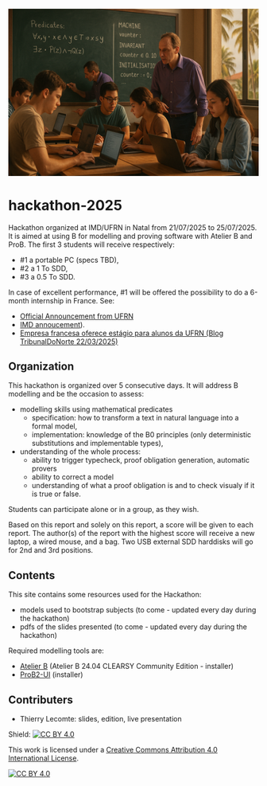 ![](titre-hackathon.png)
# hackathon-2025
Hackathon organized at IMD/UFRN in Natal from 21/07/2025 to 25/07/2025.
It is aimed at using B for modelling and proving software with Atelier B and ProB.
The first 3 students will receive respectively:
- #1 a portable PC (specs TBD),
- #2 a 1 To SDD,
- #3 a 0.5 To SDD. 

In case of excellent performance, #1 will be offered the possibility to do a 6-month internship in France.
See:
- [Official Announcement from UFRN](https://boletim.ufrn.br/publico/informativo/4724.pdf)
- [IMD annoucement](https://www.instagram.com/reel/DHMIOGQS8PE/?igsh=bm5ncTMwdm5zM2Vs)).
- [Empresa francesa oferece estágio para alunos da UFRN (Blog TribunalDoNorte 22/03/2025)](https://blog.tribunadonorte.com.br/territoriolivre/empresa-francesa-oferece-estagio-para-alunos-da-ufrn/)

## Organization
This hackathon is organized over 5 consecutive days.
It will address B modelling and be the occasion to assess:
- modelling skills using mathematical predicates
  - specification: how to transform a text in natural language into a formal model,
  - implementation: knowledge of the B0 principles (only deterministic substitutions and implementable types),
- understanding of the whole process:
  - ability to trigger typecheck, proof obligation generation, automatic provers
  - ability to correct a model
  - understanding of what a proof obligation is and to check visualy if it is true or false.

Students can participate alone or in a group, as they wish.

Based on this report and solely on this report, a score will be given to each report. 
The author(s) of the report with the highest score will receive a new laptop, a wired mouse, and a bag.
Two USB external SDD harddisks will go for 2nd and 3rd positions. 

## Contents
This site contains some resources used for the Hackathon:
- models used to bootstrap subjects (to come - updated every day during the hackathon)
- pdfs of the slides presented (to come - updated every day during the hackathon)

Required modelling tools are:
- [Atelier B](https://www.atelierb.eu/en/atelier-b-support-maintenance/download-atelier-b/)  (Atelier B 24.04 CLEARSY Community Edition - installer)
- [ProB2-UI](https://prob.hhu.de/w/index.php?title=Download#ProB2-UI_(based_on_JavaFX)) (installer)

## Contributers
- Thierry Lecomte: slides, edition, live presentation

Shield: [![CC BY 4.0][cc-by-shield]][cc-by]

This work is licensed under a
[Creative Commons Attribution 4.0 International License][cc-by].

[![CC BY 4.0][cc-by-image]][cc-by]

[cc-by]: http://creativecommons.org/licenses/by/4.0/
[cc-by-image]: https://i.creativecommons.org/l/by/4.0/88x31.png
[cc-by-shield]: https://img.shields.io/badge/License-CC%20BY%204.0-lightgrey.svg
